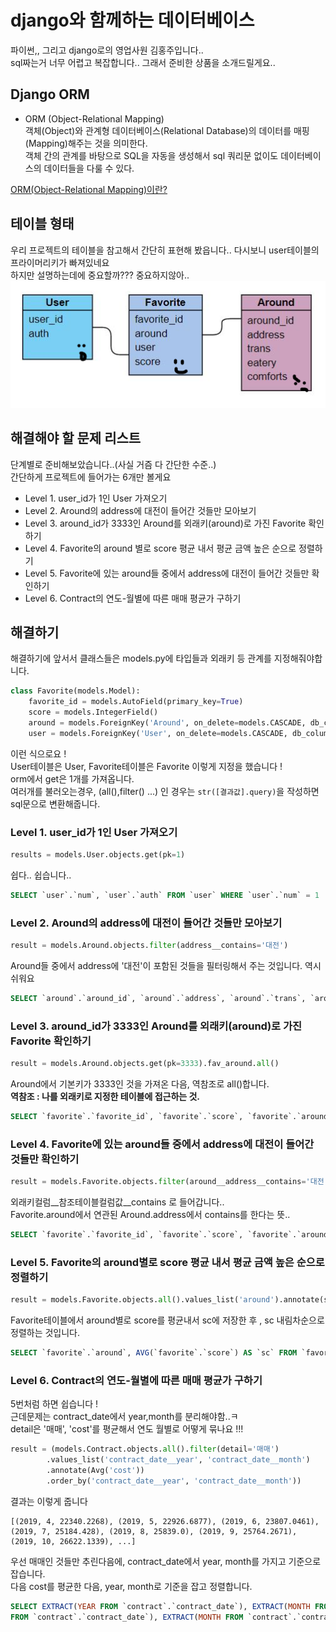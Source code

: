 # django와 함께하는 데이터베이스
파이썬,, 그리고 django로의 영업사원 김홍주입니다..  
sql짜는거 너무 어렵고 복잡합니다.. 그래서 준비한 상품을 소개드릴게요..  

## Django ORM  
 * ORM (Object-Relational Mapping)  
객체(Object)와 관계형 데이터베이스(Relational Database)의 데이터를 매핑(Mapping)해주는 것을 의미한다.  
객체 간의 관계를 바탕으로 SQL을 자동을 생성해서 sql 쿼리문 없이도 데이터베이스의 데이터들을 다룰 수 있다.  

[ORM(Object-Relational Mapping)이란?](https://ychae-leah.tistory.com/134)

## 테이블 형태  
우리 프로젝트의 테이블을 참고해서 간단히 표현해 봤읍니다..
다시보니 user테이블의 프라이머리키가 빠져있네요  
하지만 설명하는데에 중요할까??? 중요하지않아..  
![image alt <](./image/200603.png)  


## 해결해야 할 문제 리스트  
단계별로 준비해보았습니다..(사실 거즘 다 간단한 수준..)  
간단하게 프로젝트에 들어가는 6개만 볼게요  
* Level 1. user_id가 1인 User 가져오기  
* Level 2. Around의 address에 대전이 들어간 것들만 모아보기  
* Level 3. around_id가 3333인 Around를 외래키(around)로 가진 Favorite 확인하기   
* Level 4. Favorite의 around 별로 score 평균 내서 평균 금액 높은 순으로 정렬하기  
* Level 5. Favorite에 있는 around들 중에서 address에 대전이 들어간 것들만 확인하기
* Level 6. Contract의 연도-월별에 따른 매매 평균가 구하기  

## 해결하기  
해결하기에 앞서서 클래스들은 models.py에 타입들과 외래키 등 관계를 지정해줘야합니다.  
```python
class Favorite(models.Model):
    favorite_id = models.AutoField(primary_key=True)
    score = models.IntegerField()
    around = models.ForeignKey('Around', on_delete=models.CASCADE, db_column='around', blank=True, null=True, related_name="fav_around")
    user = models.ForeignKey('User', on_delete=models.CASCADE, db_column='user', blank=True, null=True, related_name="fav_user")

```
이런 식으로요 !  
User테이블은 User, Favorite테이블은 Favorite 이렇게 지정을 했습니다 !  
orm에서 get은 1개를 가져옵니다.  
여러개를 불러오는경우, (all(),filter() ...) 인 경우는 <code>str([결과값].query)</code>을 작성하면 sql문으로 변환해줍니다.
### Level 1. user_id가 1인 User 가져오기  
```python
results = models.User.objects.get(pk=1)
```
쉽다.. 쉽습니다..
```sql
SELECT `user`.`num`, `user`.`auth` FROM `user` WHERE `user`.`num` = 1
```  
### Level 2. Around의 address에 대전이 들어간 것들만 모아보기  
```python
result = models.Around.objects.filter(address__contains='대전')
```
Around들 중에서 address에 '대전'이 포함된 것들을 필터링해서 주는 것입니다. 역시 쉬워요  
```sql
SELECT `around`.`around_id`, `around`.`address`, `around`.`trans`, `around`.`comforts`, `around`.`eatery` FROM `around` WHERE `around`.`address` LIKE BINARY %대전%
```
### Level 3. around_id가 3333인 Around를 외래키(around)로 가진 Favorite 확인하기  
```python
result = models.Around.objects.get(pk=3333).fav_around.all()
```
Around에서 기본키가 3333인 것을 가져온 다음, 역참조로 all()합니다.  
**역참조 : 나를 외래키로 지정한 테이블에 접근하는 것.**
```sql
SELECT `favorite`.`favorite_id`, `favorite`.`score`, `favorite`.`around`, `favorite`.`user` FROM `favorite` WHERE `favorite`.`around` = 3333
```
### Level 4. Favorite에 있는 around들 중에서 address에 대전이 들어간 것들만 확인하기
```python
result = models.Favorite.objects.filter(around__address__contains='대전')
```
외래키컬럼__참조테이블컬럼값__contains 로 들어갑니다..  
Favorite.around에서 연관된 Around.address에서 contains를 한다는 뜻..  
```sql
SELECT `favorite`.`favorite_id`, `favorite`.`score`, `favorite`.`around`, `favorite`.`user` FROM `favorite` INNER JOIN `around` ON (`favorite`.`around` = `around`.`around_id`) WHERE `around`.`address` LIKE BINARY %대전%
```
### Level 5. Favorite의 around별로 score 평균 내서 평균 금액 높은 순으로 정렬하기  
```python
result = models.Favorite.objects.all().values_list('around').annotate(sc = Avg('score')).order_by('-sc')
```
Favorite테이블에서 around별로 score를 평균내서 sc에 저장한 후 , sc 내림차순으로 정렬하는 것입니다.  
```sql
SELECT `favorite`.`around`, AVG(`favorite`.`score`) AS `sc` FROM `favorite` GROUP BY `favorite`.`around` ORDER BY `sc` DESC
```
### Level 6. Contract의 연도-월별에 따른 매매 평균가 구하기  
5번처럼 하면 쉽습니다 !  
근데문제는 contract_date에서 year,month를 분리해야함..ㅋ  
detail은 '매매', 'cost'를 평균해서 연도 월별로 어떻게 묶나요 !!!  
```python
result = (models.Contract.objects.all().filter(detail='매매')
        .values_list('contract_date__year', 'contract_date__month')
        .annotate(Avg('cost'))
        .order_by('contract_date__year', 'contract_date__month'))
```
결과는 이렇게 줍니다
```
[(2019, 4, 22340.2268), (2019, 5, 22926.6877), (2019, 6, 23807.0461), (2019, 7, 25184.428), (2019, 8, 25839.0), (2019, 9, 25764.2671), (2019, 10, 26622.1339), ...]
```
우선 매매인 것들만 추린다음에, contract_date에서 year, month를 가지고 기준으로 잡습니다.  
다음 cost를 평균한 다음, year, month로 기준을 잡고 정렬합니다.
```sql
SELECT EXTRACT(YEAR FROM `contract`.`contract_date`), EXTRACT(MONTH FROM `contract`.`contract_date`), AVG(`contract`.`cost`) AS `cost__avg` FROM `contract` WHERE `contract`.`detail` = 매매 GROUP BY EXTRACT(YEAR
FROM `contract`.`contract_date`), EXTRACT(MONTH FROM `contract`.`contract_date`) ORDER BY EXTRACT(YEAR FROM `contract`.`contract_date`) ASC, EXTRACT(MONTH FROM `contract`.`contract_date`) ASC
```
